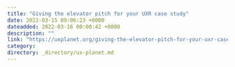```yaml
---
title: "Giving the elevator pitch for your UXR case study"
date: 2022-03-15 09:06:23 +0000
dateadded: 2022-03-16 00:00:42 +0000
description: ""
link: "https://uxplanet.org/giving-the-elevator-pitch-for-your-uxr-case-study-302fd452186c?source=rss----819cc2aaeee0---4"
category:
directory: _directory/ux-planet.md
---
```

